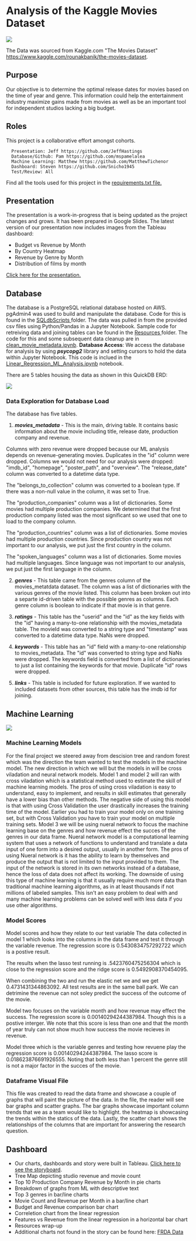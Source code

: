 # Analysis of the Kaggle Movies Dataset 
![](Images/wordCloud.png)

The Data was sourced from Kaggle.com "The Movies Dataset" https://www.kaggle.com/rounakbanik/the-movies-dataset.

## Purpose
Our objective is to determine the optimal release dates for movies based on the time of year and genre.
This information could help the entertainment industry maximize gains made from movies as well as be an important tool for independent studios lacking a big budget.

## Roles
This project is a collaborative effort amongst cohorts.

      Presentation: Jeff https://github.com/JeffHastings
      Database/Github: Pam https://github.com/mspamelalea
      Machine Learning: Matthew https://github.com/MatthewTichenor
      Dashboard: Steven https://github.com/Snicho1945
      Test/Review: All

Find all the tools used for this project in the [requirements.txt file.](https://github.com/Snicho1945/Final_Project/blob/main/requirements.txt)

##  **Presentation** 
The presentation is a work-in-progress that is being updated as the project changes and grows. It has been prepared in Google Slides. The latest version of our presentation now includes images from the Tableau dashboard:
- Budget vs Revenue by Month
- By Country Heatmap
- Revenue by Genre by Month
- Distribution of films by month

[Click here for the presentation.](https://docs.google.com/presentation/d/1Hq-Y0TJ5y4ZmTBVe_Reaw9OvmiGiBZfVirvh4pVBBxY/edit?usp=sharing)

## **Database**
The database is a PostgreSQL relational database hosted on AWS. pgAdmin4 was used to build and manipulate the database. Code for this is found in the [SQLdbScripts ](https://github.com/Snicho1945/Final_Project/tree/main/SQLdbScripts)folder. The data was pulled in from the provided csv files using Python/Pandas in a Jupyter Notebook. Sample code for retreiving data and joining tables can be found in the [Resources ](https://github.com/Snicho1945/Final_Project/tree/main/Resources)folder. The code for this and some subsequent data cleanup are in [clean_movie_metadata.ipynb](https://github.com/Snicho1945/Final_Project/blob/main/clean_movie_metadata.ipynb). 
__Database Access__: We access the database for analysis by using ___psycopg2___ library and setting cursors to hold the data within Jupyter Notebook.  This code is inclued in the [Linear_Regression_ML_Analysis.ipynb](https://github.com/Snicho1945/Final_Project/blob/main/Linear_Regression_ML_Analysis.ipynb) notebook.
 
 There are 5 tables housing the data as shown in this QuickDB ERD:

![](Images/MoviesERD_5.PNG)

### Data Exploration for Database Load
The database has five tables.
1. ___movies_metadata___ - This is the main, driving table.  It contains basic information about the movie including title, release date, production company and revenue. 

Columns with zero revenue were dropped because our ML analysis depends on revenue-generating movies. Duplicates in the "id" column were dropped. Columns we would not need for our analysis were dropped: "imdb_id", "homepage", "poster_path", and "overview". The "release_date" column was converted to a datetime data type.

The "belongs_to_collection" column was converted to a boolean type. If there was a non-null value in the column, it was set to True.

The "production_companies" column was a list of dictionaries. Some movies had multiple production companies.  We determined that the first production company listed was the most significant so we used that one to load to the company column.

The "production_countries" column was a list of dictionaries.  Some movies had multiple production countries.  Since production country was not important to our analysis, we put just the first country in the column.

The "spoken_languages" column was a list of dictionaries.  Some movies had multiple languages.  Since language was not important to our analysis, we put just the first language in the column.

2. ___genres___ - This table came from the genres column of the movies_metatdata dataset.  The column was a list of dictionaries with the various genres of the movie listed.  This column has been broken out into a separte id-driven table with the possible genres as columns.  Each genre column is boolean to indicate if that movie is in that genre.

3. ___ratings___ - This table has the "userid" and the "id" as the key fields with the "id" having a many-to-one relationship with the movies_metadata table.  The movieId was converted to a string type and "timestamp" was converted to a datetime data type. NaNs were dropped.

4. ___keywords___ - This table has an "id" field with a many-to-one relationship to movies_metadata.  The "id" was converted to string type and NaNs were dropped.  The keywords field is converted from a list of dictionaries to just a list containing the keywords for that movie.  Duplicate "id" rows were dropped.

 5. ___links___ -  This table is included for future exploration.  If we wanted to included datasets from other sources, this table has the imdb id for joining.



## **Machine Learning** 

![](Images/companyCorrelation.PNG)

### Machine Learning Models
For the final project we steered away from descision tree and random forest which was the direction the team wanted to test the models in the machine model. The new direction in which we will but the models in will be cross viladation and neural network models. Model 1 and model 2 will ran with cross viladation which is a statistical method used to estimate the skill of machine learning models. The pros of using cross viladation is easy to understand, easy to implement, and results in skill estimates that generally have a lower bias than other methods. The negative side of using this model is that with using Cross Validation the user drastically increases the training time of the model. Earlier you had to train your model only on one training set, but with Cross Validation you have to train your model on multiple training sets. Model 3 we will be using nueral network to focus the machine learning base on the genres and how revenue effect the succes of the genres in our data frame. Nueral network model is a computational learning system that uses a network of functions to understand and translate a data input of one form into a desired output, usually in another form. The pros of using Nueral network is it has the ability to learn by themselves and produce the output that is not limited to the input provided to them. The input of the network is stored in its own networks instead of a database, hence the loss of data does not affect its working. The downside of using this type of machine learning is that it usually require much more data than traditional machine learning algorithms, as in at least thousands if not millions of labeled samples. This isn't an easy problem to deal with and many machine learning problems can be solved well with less data if you use other algorithms.

### Model Scores
Model scores and how they relate to our test variable
The data collected in model 1 which looks into the columns in the data frame and test it through the variable revenue. The regression score is 0.5430834757292722 which is a postive result. 

The results when the lasso test running is .5423760475256304 which is close to the regression score and the ridge score is 0.5492908370454095. 

When combining the two and run the elastic net we and we get 0.4731431344863092. All test results are in the same ball park. We can detrimine the revenue can not soley predict the success of the outcome of the movie.

Model two focuses on the variable month and how revenue may effect the success. The regression score is 0.00140294244387984. Though this is a postive interger. We note that this score is less than one and that the month of year truly can not show much how success the movie recieves in revenue.

Model three which is the variable genres and testing how revuene play the regression score is 0.00140294244387984. The lasso score is 0.018623876691926555. Noting that both less than 1 percent the genre still is not a major factor in the succes of the movie.

### Dataframe Visual File

This file was created to read the data frame and showcase a couple of graphs that will paint the picture of the data. In the file, the reader will see bar graphs and scatter graphs. The bar graphs showcase important column trends that we as a team would like to highlight. the heatmap is showcasing the trends within the statics of the data. Lastly, the scatter chart shows the relationships of the columns that are important for answering the research question.


 ## **Dashboard** 
- Our charts, dashboards and story were built in Tableau. [Click here to see the storyboard](https://public.tableau.com/profile/pam.hamrick#!/vizhome/FilmReleaseDateAnalysis/FilmReleaseDateAnalysis?publish=yes). 
- Tree Map depicting studio revenue and movie count
- Top 10 Production Company Revenue by Month in pie charts
- Breakdown of graphs from ML with descriptive text
- Top 3 genres in bar/line charts
- Movie Count and Revenue per Month in a bar/line chart
- Budget and Revenue comparison bar chart
- Correletion chart from the linear regression
- Features vs Revenue from the linear regression in a horizontal bar chart
- Resources wrap-up
- Additional charts not found in the story can be found here:
[FRDA Data](https://public.tableau.com/profile/steven.nichols#!/vizhome/FRDAAllData/Action)



